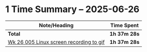 # 1 Time Summary – 2025-06-26

|Note/Heading|Time Spent|
|------------|----------|
|**Total**|**1h 37m 28s**|
|[Wk 26 005 Linux screen recording to gif](../../../../../../lan/llm/weekly/2025/Wk%2026%20005%20Linux%20screen%20recording%20to%20gif.md)|**1h 37m 28s**|
